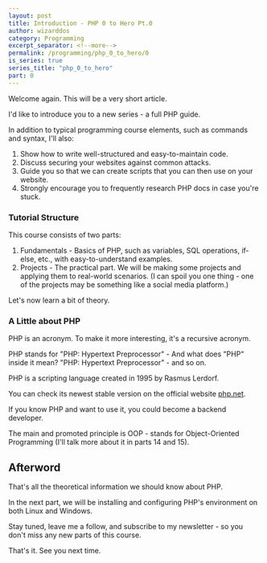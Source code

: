 ```yaml
---
layout: post
title: Introduction - PHP 0 to Hero Pt.0
author: wizarddos
category: Programming
excerpt_separator: <!--more-->
permalink: /programming/php_0_to_hero/0
is_series: true
series_title: "php_0_to_hero"
part: 0
---
```


Welcome again. This will be a very short article.

I'd like to introduce you to a new series - a full PHP guide.
<!--more-->

In addition to typical programming course elements, such as commands and syntax, I'll also:
1. Show how to write well-structured and easy-to-maintain code.
2. Discuss securing your websites against common attacks.
3. Guide you so that we can create scripts that you can then use on your website.
4. Strongly encourage you to frequently research PHP docs in case you're stuck.

### Tutorial Structure

This course consists of two parts:

1. Fundamentals - Basics of PHP, such as variables, SQL operations, if-else, etc., with easy-to-understand examples.
2. Projects - The practical part. We will be making some projects and applying them to real-world scenarios. (I can spoil you one thing - one of the projects may be something like a social media platform.)

Let's now learn a bit of theory.

### A Little about PHP

PHP is an acronym. To make it more interesting, it's a recursive acronym.

PHP stands for "PHP: Hypertext Preprocessor" - And what does "PHP" inside it mean? "PHP: Hypertext Preprocessor" - and so on.

PHP is a scripting language created in 1995 by Rasmus Lerdorf.

You can check its newest stable version on the official website [php.net](https://www.php.net/).

If you know PHP and want to use it, you could become a backend developer.

The main and promoted principle is OOP - stands for Object-Oriented Programming (I'll talk more about it in parts 14 and 15).

## Afterword

That's all the theoretical information we should know about PHP.

In the next part, we will be installing and configuring PHP's environment on both Linux and Windows.

Stay tuned, leave me a follow, and subscribe to my newsletter - so you don't miss any new parts of this course.

That's it. See you next time.
